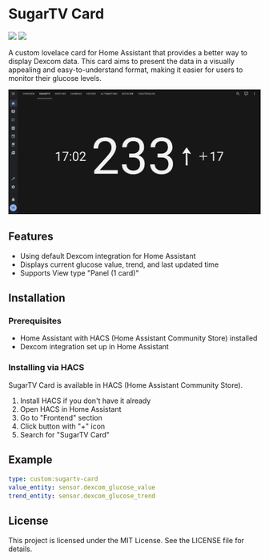 # SugarTV Card

![](https://badgen.net/github/release/wiltodelta/homeassistant-sugartv-card)
![](https://badgen.net/github/stars/wiltodelta/homeassistant-sugartv-card)

A custom lovelace card for Home Assistant that provides a better way to display Dexcom data. This card aims to present the data in a visually appealing and easy-to-understand format, making it easier for users to monitor their glucose levels.

![Screenshot](screenshot.png)

## Features

- Using default Dexcom integration for Home Assistant
- Displays current glucose value, trend, and last updated time
- Supports View type "Panel (1 card)"

## Installation

### Prerequisites

- Home Assistant with HACS (Home Assistant Community Store) installed
- Dexcom integration set up in Home Assistant

### Installing via HACS

SugarTV Card is available in HACS (Home Assistant Community Store).

1. Install HACS if you don't have it already
2. Open HACS in Home Assistant
3. Go to "Frontend" section
4. Click button with "+" icon
5. Search for "SugarTV Card"

## Example

```yaml
type: custom:sugartv-card
value_entity: sensor.dexcom_glucose_value
trend_entity: sensor.dexcom_glucose_trend
```

## License

This project is licensed under the MIT License. See the LICENSE file for details.
